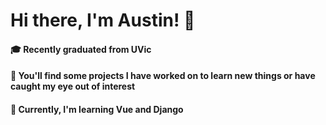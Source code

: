 # Hi there, I'm Austin! 👋
#### 🎓 Recently graduated from UVic 

#### 🌱 You'll find some projects I have worked on to learn new things or have caught my eye out of interest

#### 🚀 Currently, I'm learning Vue and Django

<!--
**kzzy/kzzy** is a ✨ _special_ ✨ repository because its `README.md` (this file) appears on your GitHub profile.

Here are some ideas to get you started:

- 🔭 I’m currently working on ...
- 🌱 I’m currently learning ...
- 👯 I’m looking to collaborate on ...
- 🤔 I’m looking for help with ...
- 💬 Ask me about ...
- 📫 How to reach me: ...
- 😄 Pronouns: ...
- ⚡ Fun fact: ...
-->
